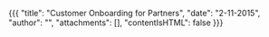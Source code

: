 {{{
  "title": "Customer Onboarding for Partners",
  "date": "2-11-2015",
  "author": "",
  "attachments": [],
  "contentIsHTML": false
}}}